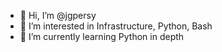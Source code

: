 - 👋 Hi, I’m @jgpersy
- 👀 I’m interested in Infrastructure, Python, Bash
- 🌱 I’m currently learning Python in depth

<!---
jgpersy/jgpersy is a ✨ special ✨ repository because its `README.md` (this file) appears on your GitHub profile.
You can click the Preview link to take a look at your changes.
--->
